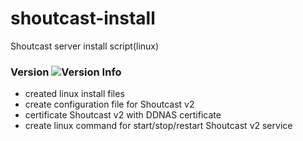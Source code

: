 # shoutcast-install
Shoutcast server install script(linux)

### Version ![Version Info](https://tomeksdev.com/postImages/svg/version_shoutcast_v1.1.1.svg)
- created linux install files
- create configuration file for Shoutcast v2
- certificate Shoutcast v2 with DDNAS certificate
- create linux command for start/stop/restart Shoutcast v2 service
